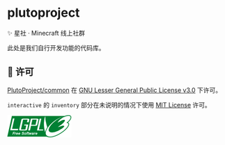 # plutoproject

✨ 星社 · Minecraft 线上社群

此处是我们自行开发功能的代码库。

## 📄️ 许可

[PlutoProject/common](https://github.com/PlutoProject/common)
在 [GNU Lesser General Public License v3.0](https://www.gnu.org/licenses/lgpl-3.0.html) 下许可。

`interactive` 的 `inventory` 部分在未说明的情况下使用 [MIT License](https://opensource.org/license/mit) 许可。

![license](lgpl-v3.png)